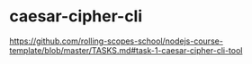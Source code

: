 # caesar-cipher-cli
https://github.com/rolling-scopes-school/nodejs-course-template/blob/master/TASKS.md#task-1-caesar-cipher-cli-tool
